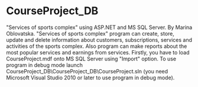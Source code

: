 # CourseProject_DB
"Services of sports complex" using ASP.NET and MS SQL Server. 
By Marina Oblovatska. 
"Services of sports complex" program can create, store, update and delete information about customers, 
subscriptions, services and activities of the sports complex. Also program can make reports about the most 
popular services and earnings from services. Firstly, you have to load CourseProject.mdf onto MS SQL Server 
using "Import" option. To use program in debug mode launch CourseProject_DB\CourseProject_DB\CourseProject.sln 
(you need Microsoft Visual Studio 2010 or later to use program in debug mode).
